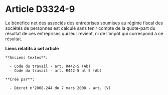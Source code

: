 # Article D3324-9

Le bénéfice net des associés des entreprises soumises au régime fiscal des sociétés de personnes est calculé sans tenir
compte de la quote-part du résultat de ces entreprises qui leur revient, ni de l'impôt qui correspond à ce résultat.

**Liens relatifs à cet article**

	**Anciens textes**:

	  - Code du travail - art. R442-5 (Ab)
	  - Code du travail - art. R442-5 al 5 (Ab)

	**Créé par**:

	  - Décret n°2008-244 du 7 mars 2008 - art. (V)
